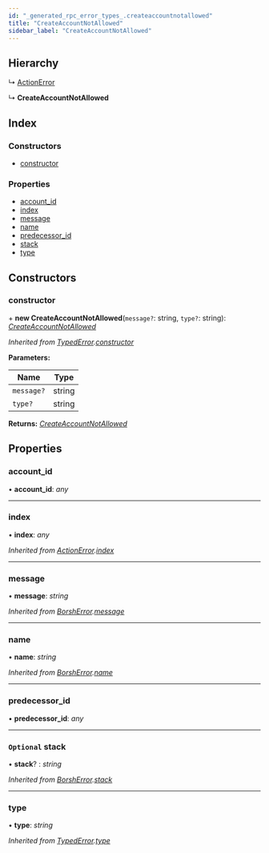 ```yaml
---
id: "_generated_rpc_error_types_.createaccountnotallowed"
title: "CreateAccountNotAllowed"
sidebar_label: "CreateAccountNotAllowed"
---
```


## Hierarchy

  ↳ [ActionError](_generated_rpc_error_types_.actionerror.md)

  ↳ **CreateAccountNotAllowed**

## Index

### Constructors

* [constructor](_generated_rpc_error_types_.createaccountnotallowed.md#constructor)

### Properties

* [account_id](_generated_rpc_error_types_.createaccountnotallowed.md#account_id)
* [index](_generated_rpc_error_types_.createaccountnotallowed.md#index)
* [message](_generated_rpc_error_types_.createaccountnotallowed.md#message)
* [name](_generated_rpc_error_types_.createaccountnotallowed.md#name)
* [predecessor_id](_generated_rpc_error_types_.createaccountnotallowed.md#predecessor_id)
* [stack](_generated_rpc_error_types_.createaccountnotallowed.md#optional-stack)
* [type](_generated_rpc_error_types_.createaccountnotallowed.md#type)

## Constructors

###  constructor

\+ **new CreateAccountNotAllowed**(`message?`: string, `type?`: string): *[CreateAccountNotAllowed](_generated_rpc_error_types_.createaccountnotallowed.md)*

*Inherited from [TypedError](_utils_errors_.typederror.md).[constructor](_utils_errors_.typederror.md#constructor)*

**Parameters:**

Name | Type |
------ | ------ |
`message?` | string |
`type?` | string |

**Returns:** *[CreateAccountNotAllowed](_generated_rpc_error_types_.createaccountnotallowed.md)*

## Properties

###  account_id

• **account_id**: *any*

___

###  index

• **index**: *any*

*Inherited from [ActionError](_generated_rpc_error_types_.actionerror.md).[index](_generated_rpc_error_types_.actionerror.md#index)*

___

###  message

• **message**: *string*

*Inherited from [BorshError](_utils_serialize_.borsherror.md).[message](_utils_serialize_.borsherror.md#message)*

___

###  name

• **name**: *string*

*Inherited from [BorshError](_utils_serialize_.borsherror.md).[name](_utils_serialize_.borsherror.md#name)*

___

###  predecessor_id

• **predecessor_id**: *any*

___

### `Optional` stack

• **stack**? : *string*

*Inherited from [BorshError](_utils_serialize_.borsherror.md).[stack](_utils_serialize_.borsherror.md#optional-stack)*

___

###  type

• **type**: *string*

*Inherited from [TypedError](_utils_errors_.typederror.md).[type](_utils_errors_.typederror.md#type)*
